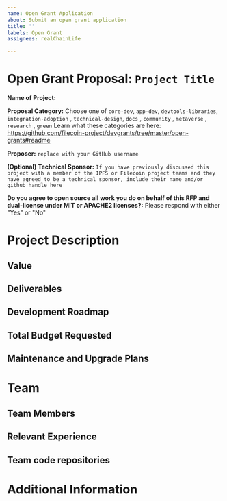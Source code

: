 ```yaml
---
name: Open Grant Application
about: Submit an open grant application
title: ''
labels: Open Grant
assignees: realChainLife

---
```


# Open Grant Proposal: `Project Title`

**Name of Project:**

**Proposal Category:** Choose one of `core-dev`, `app-dev`, `devtools-libraries`, `integration-adoption` , `technical-design`, `docs` , `community` , `metaverse` , `research` , `green`  Learn what these categories are here: https://github.com/filecoin-project/devgrants/tree/master/open-grants#readme

**Proposer:** `replace with your GitHub username`

**(Optional) Technical Sponsor:** `If you have previously discussed this project with a member of the IPFS or Filecoin project teams and they have agreed to be a technical sponsor, include their name and/or github handle here`

**Do you agree to open source all work you do on behalf of this RFP and dual-license under MIT or APACHE2 licenses?:** Please respond with either "Yes" or "No"

# Project Description

<!-- Please describe exactly what you are planning to build. Make sure to include the following: -->
<!-- - Start with the need or problem you are trying to solve with this project. -->
<!-- - Describe why your solution is going to adequately solve this problem. -->

<!-- This section should be 2-3 paragraphs long. -->

## Value

<!-- Please describe in more detail why this proposal is valuable for the Filecoin ecosystem. Answer the following questions: -->
<!-- - What are the benefits to getting this right? -->
<!-- - What are the risks if you don't get it right? -->
<!-- - What are the risks that will make executing on this project difficult? -->

<!-- This section should be 1-3 paragraphs long. -->

## Deliverables

<!-- Please describe in details what your final deliverable for this project will be. Include a specification of the project and what functionality the software will deliver when it is finished. -->

## Development Roadmap

<!-- Please break up your development work into a clear set of milestones. This section needs to be very detailed (will vary on the project, but aim for around 2 pages for this section). -->

<!-- For each milestone, please describe: -->
<!-- - The software functionality that we can expect after the completion of each milestone. This should be detailed enough that it can be used to ensure that the software meets the specification you outlined in the Deliverables. -->
<!-- - How many people will be working on each milestone and their roles -->
<!-- - The amount of funding required for each milestone -->
<!-- - How much time this milestone will take to achieve (using real dates) -->

## Total Budget Requested

<!--Sum up the total requested budget across all milestones, and include that figure here. Also, please include a budget breakdown to specify how you are planning to spend these funds. -->

## Maintenance and Upgrade Plans

<!-- Specify your team's long-term plans to maintain this software and upgrade it over time. -->

# Team

## Team Members

<!-- - Team Member 1 -->
<!-- - Team Member 2 -->
<!-- - Team Member 3 -->
<!-- - ...

## Team Member LinkedIn Profiles

<!-- - Team Member 1 LinkedIn profile -->
<!-- - Team Member 2 LinkedIn profile -->
<!-- - Team Member 3 LinkedIn profile -->
<!-- - ...

## Team Website

<!-- Please link to your team's website here (make sure it's `https`) -->

## Relevant Experience

<!-- Please describe (in words) your team's relevant experience, and why you think you are the right team to build this project. You can cite your team's prior experience in similar domains, doing similar dev work, individual team members' backgrounds, etc. -->

## Team code repositories

<!-- Please provide links to your team's prior code repos for similar or related projects. -->

# Additional Information
<!-- How did you learn about the Open Grants Program? -->
<!-- Please provide the best email address for discussing the grant agreement and general next steps. -->
<!-- Please include any additional information that you think would be useful in helping us to evaluate your proposal. -->

